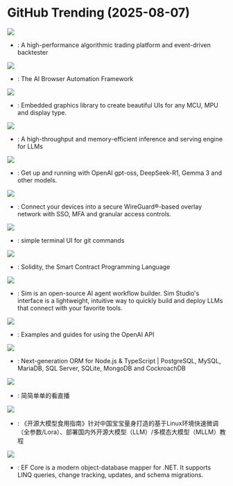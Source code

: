 # GitHub Trending (2025-08-07)

![](https://img.shields.io/badge/Rust-New%201-green?style=flat-square&logo=appveyor)
- [](https://github.comundefined): A high-performance algorithmic trading platform and event-driven backtester

![](https://img.shields.io/badge/TypeScript-New%20353-green?style=flat-square&logo=appveyor)
- [](https://github.comundefined): The AI Browser Automation Framework

![](https://img.shields.io/badge/C-New%2073-green?style=flat-square&logo=appveyor)
- [](https://github.comundefined): Embedded graphics library to create beautiful UIs for any MCU, MPU and display type.

![](https://img.shields.io/badge/Python-New%20143-green?style=flat-square&logo=appveyor)
- [](https://github.comundefined): A high-throughput and memory-efficient inference and serving engine for LLMs

![](https://img.shields.io/badge/Go-New%20266-green?style=flat-square&logo=appveyor)
- [](https://github.comundefined): Get up and running with OpenAI gpt-oss, DeepSeek-R1, Gemma 3 and other models.

![](https://img.shields.io/badge/Go-New%2090-green?style=flat-square&logo=appveyor)
- [](https://github.comundefined): Connect your devices into a secure WireGuard®-based overlay network with SSO, MFA and granular access controls.

![](https://img.shields.io/badge/Go-New%20114-green?style=flat-square&logo=appveyor)
- [](https://github.comundefined): simple terminal UI for git commands

![](https://img.shields.io/badge/C%2B%2B-New%2068-green?style=flat-square&logo=appveyor)
- [](https://github.comundefined): Solidity, the Smart Contract Programming Language

![](https://img.shields.io/badge/TypeScript-New%20262-green?style=flat-square&logo=appveyor)
- [](https://github.comundefined): Sim is an open-source AI agent workflow builder. Sim Studio's interface is a lightweight, intuitive way to quickly build and deploy LLMs that connect with your favorite tools.

![](https://img.shields.io/badge/Jupyter%20Notebook-New%20318-green?style=flat-square&logo=appveyor)
- [](https://github.comundefined): Examples and guides for using the OpenAI API

![](https://img.shields.io/badge/TypeScript-New%20233-green?style=flat-square&logo=appveyor)
- [](https://github.comundefined): Next-generation ORM for Node.js & TypeScript | PostgreSQL, MySQL, MariaDB, SQL Server, SQLite, MongoDB and CockroachDB

![](https://img.shields.io/badge/Dart-New%2034-green?style=flat-square&logo=appveyor)
- [](https://github.comundefined): 简简单单的看直播

![](https://img.shields.io/badge/Jupyter%20Notebook-New%2075-green?style=flat-square&logo=appveyor)
- [](https://github.comundefined): 《开源大模型食用指南》针对中国宝宝量身打造的基于Linux环境快速微调（全参数/Lora）、部署国内外开源大模型（LLM）/多模态大模型（MLLM）教程

![](https://img.shields.io/badge/C%23-New%201-green?style=flat-square&logo=appveyor)
- [](https://github.comundefined): EF Core is a modern object-database mapper for .NET. It supports LINQ queries, change tracking, updates, and schema migrations.

